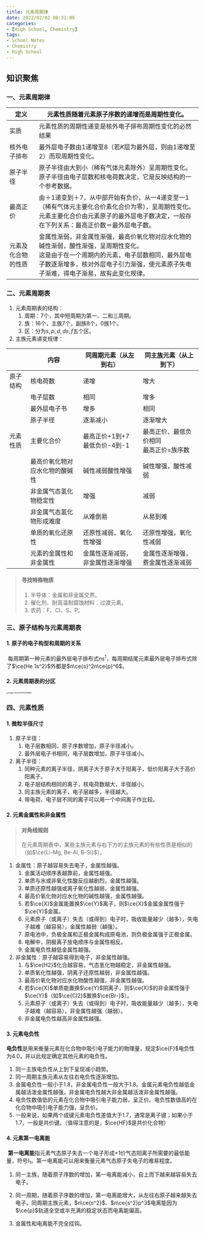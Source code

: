 ```yaml
---
title: 元素周期律
date: 2022/02/02 00:31:09
categories:
- [High School, Chemistry]
tags:
- School Notes
- Chemistry
- High School 
---
```


## 知识聚焦

### 一、元素周期律

| 定义               | 元素性质随着元素原子序数的递增而是周期性变化。               |
| ------------------ | ------------------------------------------------------------ |
| 实质               | 元素性质的周期性递变是核外电子排布周期性变化的必然结果       |
| 核外电子排布       | 最外层电子数由1递增至8（若$K$层为最外层，则由1递增至2）而现周期性变化。 |
| 原子半径           | 原子半径由大到小（稀有气体元素除外）呈周期性变化。<br />原子半径由电子层数和核电荷数决定，它是反映结构的一个参考数据。 |
| 最高正价           | 由＋1递变到＋7，从中部开始有负价，从一4递变至一1（稀有气体元主要化合价素化合价为零），呈周期性变化。<br />元素主要化合价由元素原子的最外层电子数决定，一般存在下列关系：最高正价数＝最外层电子数。 |
| 元素及化合物的性质 | 金属性渐弱，非金属性渐强，最高价氧化物对应水化物的碱性渐弱，酸性渐强，呈周期性变化。<br />这是由于在一个周期内的元素，电子层数相同，最外层电子数逐渐增多，核对外层电子引力渐强，使元素原子失电子渐难，得电子渐易，故有此变化规律。 |

### 二、元素周期表

1. 元素周期表的结构：
   1. 周期：7个，其中短周期为第一、二和三周期。
   2. 族：$16$个，主族7个，副族8个，0族1个。
   3. 区：分为$s, p, d, ds, f$五个区。
2. 主族元素递变规律：

|          | 内容                           | 同周期元素（从左到右）             | 同主族元素（从上到下）                      |
| -------- | ------------------------------ | ---------------------------------- | ------------------------------------------- |
| 原子结构 | 核电荷数                       | 递增                               | 增大                                        |
|          | 电子层数                       | 相同                               | 增多                                        |
|          | 最外层电子书                   | 增多                               | 相同                                        |
|          | 原子半径                       | 逐渐减小                           | 逐渐增大                                    |
| 元素性质 | 主要化合价                     | 最高正价+1到+7<br />最低负价-4到-1 | 最高正价、最低负价相同<br />最高正价=族序数 |
|          | 最高价氧化物对应水化物的酸碱性 | 碱性减弱酸性增强                   | 碱性增强，酸性减弱                          |
|          | 非金属气态氢化物稳定性         | 增强                               | 减弱                                        |
|          | 非金属气态氢化物形成难度       | 从难倒易                           | 从易到难                                    |
|          | 单质的氧化还原性               | 还原性减弱，氧化性增强             | 还原性增强，氧化性减弱                      |
|          | 元素的金属性和非金属性         | 金属性逐渐减弱，非金属性逐渐增强   | 金属性逐渐增强，费金属性逐渐减弱            |

> #### 寻找特殊物质
>
> 1. 半导体：金属和非金属交界。
> 2. 催化剂、耐高温耐腐蚀材料：过渡元素。
> 3. 农药：F、Cl、S、P。                                                                                                                                                                                                                                                                                                                                                                                                                                                                                                                                                                                                                                                                                                                                                                                                                                                                                                                                                                                                                                                                                                                                                                                                                                                                                                                                                                                                                                                                                                                                                                                                                                                                                                                                                                                                                                                                                                                                                                                                                                                                                                                                                                                                                                                                                                                                                                                                                                                                                                                                                                                                                                                                                                                                                                                                                                                                                                                                                                                                                                                                                                                                                                                                                                                                                                                                                                                                                                                                                                                                                                                                                                                                                                                                                                                                                                                                                                                                                                                                                                                                                                                                                                                                                                                                                                                                                                                                                                                                                                                                                                                                                                                                                                                                                                                                                                                                                                                                                                                                                                                                                                                                                                                                                                                                                                                                                                                                                                                                                                                                                                                                                                                                                                                                                                                                                                                                                                                                                                                                                                                                                                                                                                                                                                                                                                                                                                                                                                                                                                                                                                                                                                                                                                                                                                                                                                                                                                                                                                                                                                                                                                                                                                                                                                                                                                                                                                                                                                                                                                                                                                                                                                                                                                                                                                                                                                                                                                                                                                                                                                                                                                                                                                                                                                                                                                                                                                                                                                                                                                                                                                                                                                                                                                                                                                                                                                                                                                                                                                                                                                                                                                                                                                                                                                                                                                                                                                                                                                                                                                                                                                                                                                                                                                                                                                                                                                                                                                                                                                                                                                                                                                                                                                                                                                                                                                                                                                                                                                                                                                                                                                                                                                                                                                                                                                                                                                                                                                                                                                                                                                                                                                                                                                                                                                                                                                                                                                                                                                                                                                                                                                                                                                                                                                                                                                                                                                                                                                                                                                                                                                                                                                                                                                                                                                                                                                                                                                                                                                                                                                                                                                                                                                                                                                                                                                                                                                                                                                                                                                                                                                                                                                                                                                                                                                                                                                                                                                                                                                                                                                                                                                                                                                                                                                                                                                                                                                                                                                                                                                                                                                                                                                                                                                                                                                                                                                                                                                                                                                                                                                                                                                                                                                                                                                                                                                                                                                                                                                                                                                                                                                                                                                                                                                                                                                                                                                                                                                                                                                                                                                                                                                                                                                                                                                                                                                                                                                                                                                                                                                                                                                                                                                                                                                                                                                                                                                                                                                                                                                                                                                                                                                                                                                                                                                                                                                                                                                                                                                                                                                                                                                                                                                                                                                                                                                                                                                                                                                                                                                                                                                                                                                                                                                                                                                                                                                                                                                                                                                                                                                                                                                                                                                                                                                                                                                                                                                                                                                                                                                                                                                                                                                                                                                                                                                                                                                                                                                                                                                                   

### 三、原子结构与元素周期表

#### 1. 原子的电子构型和周期的关系

​	每周期第一种元素的最外层电子排布式$ns^1$，每周期结尾元素最外层电子排布式除了$\ce{He 1s^2}$外都是$n\ce{s}^2n\ce{p}^6$。

#### 2. 元素周期表的分区

<img src="https://raw.githubusercontent.com/PassionPenguin/picgo-database/main/image-20220201155918866.png" alt="image-20220201155918866" style="zoom:33%;" />

### 四、元素性质

#### 1. 微粒半径尺寸

1. 原子半径：
   1. 电子层数相同，原子序数增加，原子半径减小。
   2. 最外层电子书相同，电子层数增加，原子半径减小。
2. 离子半径：
   1. 同种元素的离子半径，阴离子大于原子大于阳离子，低价阳离子大于高价阳离子。
   2. 电子层结构相同的离子，核电荷数越大，半径越小。
   3. 同主族元素的离子，电子层越多，半径越大。
   4. 带电荷、电子层不同的离子可以用一个中间离子作比较。

#### 2. 元素金属性和非金属性

> #### 对角线规则
>
> 在元素周期表中，某些主族元素与右下方的主族元素的有些性质是相似的（如$\ce{Li-Mg, Be-Al, B-Si}$）。

1. 金属性：原子越容易失去电子，金属性越强。
   1. 金属活动顺序表越靠前，金属性越强。
   2. 单质与水或非氧化性酸反应越剧烈，金属性越强。
   3. 单质还原性越强或离子氧化性越弱，金属性越强。
   4. 最高价氧化物对应水化物的碱性越强，金属性越强。
   5. 若$\ce{X}$金属能置换$\ce{Y}$离子，则$\ce{X}$金属金属性强于$\ce{Y}$金属。
   6. 元素原子（或离子）失去（或得到）电子时，吸收能量越少（越多），失电子越难（越容易），金属性越弱（越强）。
   7. 原电池中，负极金属和正极金属构成原电池，则负极金属强于正极金属。
   8. 电解中，阴极离子放电顺序与金属性相反。
   9. 金属电负性越低金属性越强。
2. 非金属性：原子越容易得到电子，非金属性越强。
   1. 与$\ce{H2}$化合越容易，气态氢化物越稳定，非金属性越强。
   2. 单质氧化性越强，阴离子还原性越弱，非金属性越强。
   3. 最高价氧化物对应水化物酸性越强，非金属性越强。
   4. 若$\ce{X}$单质能置换$\ce{Y}$阴离子，则$\ce{X}$的非金属性强于$\ce{Y}$（如$\ce{Cl2}$置换$\ce{Br-}$）。
   5. 元素原子（或离子）失去（或得到）电子时，吸收能量越少（越多），失电子越难（越容易），非金属性越强（越弱）。
   6. 非金属电负性越高非金属性越强。

#### 3. 元素电负性

​	**电负性**是用来衡量元素在化合物中吸引电子能力的物理量，规定$\ce{F}$电负性为4.0，并以此规定确定其他元素的电负性。

1. 同一主族电负性从上到下呈现减小趋势。
2. 同一周期主族元素从左往右电负性逐渐增加。
3. 金属电负性一般小于1.8，非金属电负性一般大于1.8。金属元素电负性越低金属越活泼金属性越强，非金属电负性越大非金属越活泼非金属性越强。
4. 电负性数值低的元素在化合物中吸引电子能力弱，呈正价。电负性数值高的在化合物中吸引电子能力强，呈负价。
5. 一般来说，如果两个成键元素电负性差值大于1.7，通常是离子键；如果小于1.7，一般是共价键。（值得注意的是，$\ce{HF}$是共价化合物）

#### 4. 元素第一电离能

​	**第一电离能**指元素气态原子失去一个电子形成$+1$价气态阳离子所需要的最低能量，符号$I_1$。第一电离能可以用来衡量元素气态原子失电子的难易程度。

1. 同一主族，随着原子序数的增加，第一电离能减小，自上而下越来越容易失去电子。

2. 同一周期，随着原子序数的增加，第一电离能增大，从左往右原子越来越失去电子。同周期主族元素，$n\ce{s^2}$、$n\ce{s^2}p^3$电离能因为$\ce{p}$轨道全空或半充满的稳定状态而电离能偏高。
3. 金属性和电离能不完全挂钩。
